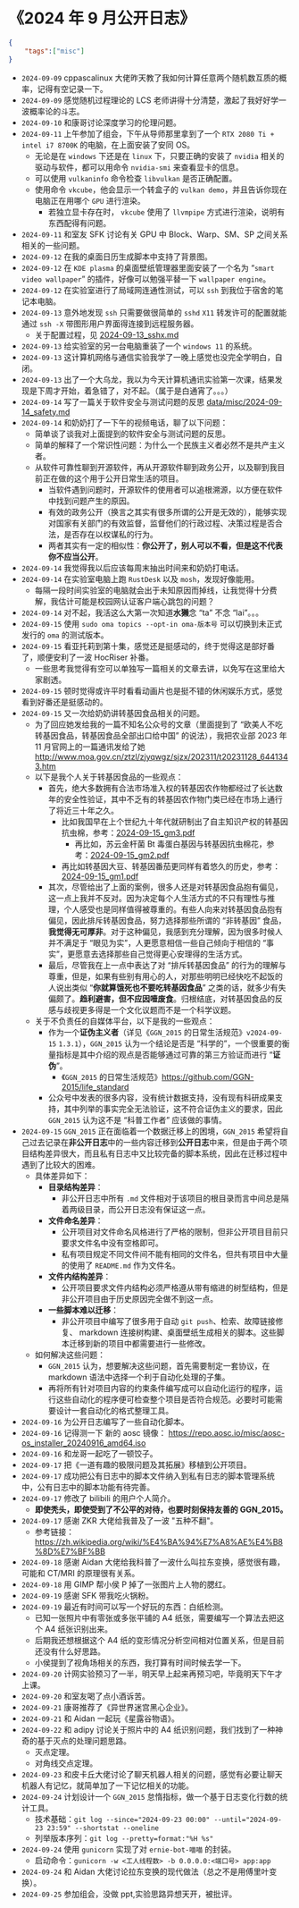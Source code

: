 # 《2024 年 9 月公开日志》

```json
{
    "tags":["misc"]
}
```

- `2024-09-09` cppascalinux 大佬昨天教了我如何计算任意两个随机数互质的概率，记得有空记录一下。
- `2024-09-09` 感觉随机过程理论的 LCS 老师讲得十分清楚，激起了我好好学一波概率论的斗志。
- `2024-09-10` 和康哥讨论深度学习的伦理问题。
- `2024-09-11` 上午参加了组会，下午从导师那里拿到了一个 `RTX 2080 Ti + intel i7 8700K` 的电脑，在上面安装了安同 OS。
  - 无论是在 `windows` 下还是在 `linux` 下，只要正确的安装了 `nvidia` 相关的驱动与软件，都可以用命令 `nvidia-smi` 来查看显卡的信息。
  - 可以使用 `vulkaninfo` 命令检查 `libvulkan` 是否正确配置。
  - 使用命令 `vkcube`，他会显示一个转盒子的 `vulkan demo`，并且告诉你现在电脑正在用哪个 `GPU` 进行渲染。
    - 若独立显卡存在时， `vkcube` 使用了 `llvmpipe` 方式进行渲染，说明有东西配得有问题。
- `2024-09-11` 和室友 SFK 讨论有关 GPU 中 Block、Warp、SM、SP 之间关系相关的一些问题。
- `2024-09-12` 在我的桌面日历生成脚本中支持了背景图。
- `2024-09-12` 在 `KDE plasma` 的桌面壁纸管理器里面安装了一个名为 “`smart video wallpaper`” 的插件，好像可以勉强平替一下 `wallpaper engine`。
- `2024-09-12` 在实验室进行了局域网连通性测试，可以 `ssh` 到我位于宿舍的笔记本电脑。
- `2024-09-13` 意外地发现 `ssh` 只需要做很简单的 `sshd` `X11` 转发许可的配置就能通过 `ssh -X` 带图形用户界面得连接到远程服务器。
  - 关于配置过程，见 [2024-09-13_sshx.md](2024-09-13_sshx.md)
- `2024-09-13` 给实验室的另一台电脑重装了一个 `windows 11` 的系统。
- `2024-09-13` 这计算机网络与通信实验我学了一晚上感觉也没完全学明白，自闭。
- `2024-09-13` 出了一个大乌龙，我以为今天计算机通讯实验第一次课，结果发现是下周才开始，着急错了，对不起。（属于是白通宵了。。。）
- `2024-09-14` 写了一篇关于软件安全与测试问题的反思 [data/misc/2024-09-14_safety.md](./2024-09-14_safety.md)
- `2024-09-14` 和奶奶打了一下午的视频电话，聊了以下问题：
  - 简单谈了谈我对上面提到的软件安全与测试问题的反思。
  - 简单的解释了一个常识性问题：为什么一个民族主义者必然不是共产主义者。
  - 从软件可靠性聊到开源软件，再从开源软件聊到政务公开，以及聊到我目前正在做的这个用于公开日常生活的项目。
    - 当软件遇到问题时，开源软件的使用者可以追根溯源，以方便在软件中找到问题产生的原因。
    - 有效的政务公开（换言之其实有很多所谓的公开是无效的），能够实现对国家有关部门的有效监督，监督他们的行政过程、决策过程是否合法，是否存在以权谋私的行为。
    - 两者其实有一定的相似性：**你公开了，别人可以不看，但是这不代表你不应当公开**。
- `2024-09-14` 我觉得我以后应该每周末抽出时间来和奶奶打电话。
- `2024-09-14` 在实验室电脑上跑 `RustDesk` 以及 `mosh`，发现好像能用。
  - 每隔一段时间实验室的电脑就会出于未知原因而掉线，让我觉得十分费解，我估计可能是校园网认证客户端心跳包的问题？
- `2024-09-14` 对不起，我活这么大第一次知道**水獭**念 “ta” 不念 “lai”。。。
- `2024-09-15` 使用 `sudo oma topics --opt-in oma-版本号` 可以切换到未正式发行的 `oma` 的测试版本。
- `2024-09-15` 看亚托莉到第十集，感觉还是挺感动的，终于觉得这是部好番了，顺便安利了一波 HocRiser 补番。
  - 一些思考我觉得有空可以单独写一篇相关的文章去讲，以免写在这里给大家剧透。
- `2024-09-15` 顿时觉得或许平时看看动画片也是挺不错的休闲娱乐方式，感觉看到好番还是挺感动的。
- `2024-09-15` 又一次给奶奶讲转基因食品相关的问题。
  - 为了回应她发给我的一篇不知名公众号的文章（里面提到了 “欧美人不吃转基因食品，转基因食品全部出口给中国” 的说法），我把农业部 2023 年 11 月官网上的一篇通讯发给了她 http://www.moa.gov.cn/ztzl/zjyqwgz/sjzx/202311/t20231128_6441343.htm
  - 以下是我个人关于转基因食品的一些观点：
    - 首先，绝大多数拥有合法市场准入权的转基因农作物都经过了长达数年的安全性验证，其中不乏有的转基因农作物门类已经在市场上通行了将近三十年之久。
      - 比如我国早在上个世纪九十年代就研制出了自主知识产权的转基因抗虫棉，参考：[2024-09-15_gm3.pdf](../../blob/pdf/2024-09-15_gm3.pdf)
        - 再比如，苏云金杆菌 Bt 毒蛋白基因与转基因抗虫棉花，参考：[2024-09-15_gm2.pdf](../../blob/pdf/2024-09-15_gm2.pdf)
      - 再比如转基因大豆、转基因番茄更同样有着悠久的历史，参考：[2024-09-15_gm1.pdf](../../blob/pdf/2024-09-15_gm1.pdf)
    - 其次，尽管给出了上面的案例，很多人还是对转基因食品抱有偏见，这一点上我并不反对。因为决定每个人生活方式的不只有理性与推理，个人感受也是同样值得被尊重的。有些人向来对转基因食品抱有偏见，因此排斥转基因食品，努力选择那些所谓的 “非转基因” 食品，**我觉得无可厚非**。对于这种偏见，我感到充分理解，因为很多时候人并不满足于 “眼见为实”，人更愿意相信一些自己倾向于相信的 “事实”，更愿意去选择那些自己觉得更心安理得的生活方式。
    - 最后，尽管我在上一点中表达了对 “排斥转基因食品” 的行为的理解与尊重，但是，如果有些别有用心的人，对那些明明已经快吃不起饭的人说出类似 “**你就算饿死也不要吃转基因食品**” 之类的话，就多少有失偏颇了。**趋利避害，但不应因噎废食**。归根结底，对转基因食品的反感与歧视更多得是一个文化议题而不是一个科学议题。
  - 关于不负责任的自媒体平台，以下是我的一些观点：
    - 作为一个**证伪主义者**（详见《`GGN_2015` 的日常生活规范》`v2024-09-15` `1.3.1`），`GGN_2015` 认为一个结论是否是 “科学的”，一个很重要的衡量指标是其中介绍的观点是否能够通过可靠的第三方验证而进行 “**证伪**”。
      - 《`GGN_2015` 的日常生活规范》https://github.com/GGN-2015/life_standard
    - 公众号中发表的很多内容，没有统计数据支持，没有现有科研成果支持，其中列举的事实完全无法验证，这不符合证伪主义的要求，因此 `GGN_2015` 认为这不是 “科普工作者” 应该做的事情。
- `2024-09-15` `GGN_2015` 正在面临着一个数据迁移上的困境，`GGN_2015` 希望将自己过去记录在**非公开日志**中的一些内容迁移到**公开日志**中来，但是由于两个项目结构差异很大，而且私有日志中又比较完备的脚本系统，因此在迁移过程中遇到了比较大的困难。
  - 具体差异如下：
    - **目录结构差异**：
      - 非公开日志中所有 `.md` 文件相对于该项目的根目录而言中间总是隔着两级目录，而公开日志没有保证这一点。
    - **文件命名差异**：
      - 公开项目对文件命名风格进行了严格的限制，但非公开项目目前只要求文件名中没有空格即可。
      - 私有项目规定不同文件间不能有相同的文件名，但共有项目中大量的使用了 `README.md` 作为文件名。
    - **文件内结构差异**：
      - 公开项目要求文件内结构必须严格遵从带有缩进的树型结构，但是非公开项目由于历史原因完全做不到这一点。
    - **一些脚本难以迁移**：
      - 非公开项目中编写了很多用于自动 `git push`、检索、故障链接修复、 markdown 连接树构建、桌面壁纸生成相关的脚本。这些脚本迁移到新的项目中都需要进行一些修改。
  - 如何解决这些问题：
    - `GGN_2015` 认为，想要解决这些问题，首先需要制定一套协议，在 markdown 语法中选择一个利于自动化处理的子集。
    - 再将所有针对项目内容的约束条件编写成可以自动化运行的程序，运行这些自动化的程序便可检查整个项目是否符合规范。必要时可能需要设计一套自动化的格式整理工具。
- `2024-09-16` 为公开日志编写了一些自动化脚本。
- `2024-09-16` 记得测一下 新的 aosc 镜像： https://repo.aosc.io/misc/aosc-os_installer_20240916_amd64.iso
- `2024-09-16` 和龙哥一起吃了一顿饺子。
- `2024-09-17` 把《一道有趣的极限问题及其拓展》移植到公开项目。
- `2024-09-17` 成功把公有日志中的脚本文件纳入到私有日志的脚本管理系统中，公有日志中的脚本功能有待完善。
- `2024-09-17` 修改了 bilibili 的用户个人简介。
  - **即使秃头，即使受到了不公平的对待，也要时刻保持友善的 GGN_2015。**
- `2024-09-17` 感谢 ZKR 大佬给我普及了一波 "五种不翻"。
  - 参考链接：https://zh.wikipedia.org/wiki/%E4%BA%94%E7%A8%AE%E4%B8%8D%E7%BF%BB
- `2024-09-18` 感谢 Aidan 大佬给我科普了一波什么叫拉东变换，感觉很有趣，可能和 CT/MRI 的原理很有关系。
- `2024-09-18` 用 GIMP 帮小侯 P 掉了一张图片上人物的腮红。
- `2024-09-19` 感谢 SFK 带我吃火锅粉。
- `2024-09-19` 最近有时间可以写一个好玩的东西：白纸检测。
  - 已知一张照片中有零张或多张平铺的 A4 纸张，需要编写一个算法去把这个 A4 纸张识别出来。
  - 后期我还想根据这个 A4 纸的变形情况分析空间相对位置关系，但是目前还没有什么好思路。
  - 小侯提到了视角场相关的东西，我打算有时间时候去学一下。
- `2024-09-20` 计网实验预习了一半，明天早上起来再预习吧，毕竟明天下午才上课。
- `2024-09-20` 和室友喝了点小酒诉苦。
- `2024-09-21` 康哥推荐了《异世界迷宫黑心企业》。
- `2024-09-21` 和 Aidan 一起玩《星露谷物语》。
- `2024-09-22` 和 adipy 讨论关于照片中的 A4 纸识别问题，我们找到了一种神奇的基于灭点的处理问题思路。
  - 灭点定理。
  - 对角线交点定理。
- `2024-09-23` 和皮卡丘大佬讨论了聊天机器人相关的问题，感觉有必要让聊天机器人有记忆，就简单加了一下记忆相关的功能。
- `2024-09-24` 计划设计一个 `GGN_2015` 怠惰指标，做一个基于日志变化行数的统计工具。
  - 技术基础：`git log --since="2024-09-23 00:00" --until="2024-09-23 23:59" --shortstat --oneline`
  - 列举版本序列：`git log --pretty=format:"%H %s"`
- `2024-09-24` 使用 `gunicorn` 实现了对 `ernie-bot-喵喵` 的封装。
  - 启动命令：`gunicorn -w <工人线程数> -b 0.0.0.0:<端口号> app:app`
- `2024-09-24` 和 Aidan 大佬讨论拉东变换的现代做法（总之不是用傅里叶变换）。
- `2024-09-25` 参加组会，没做 ppt,实验思路异想天开，被批评。

